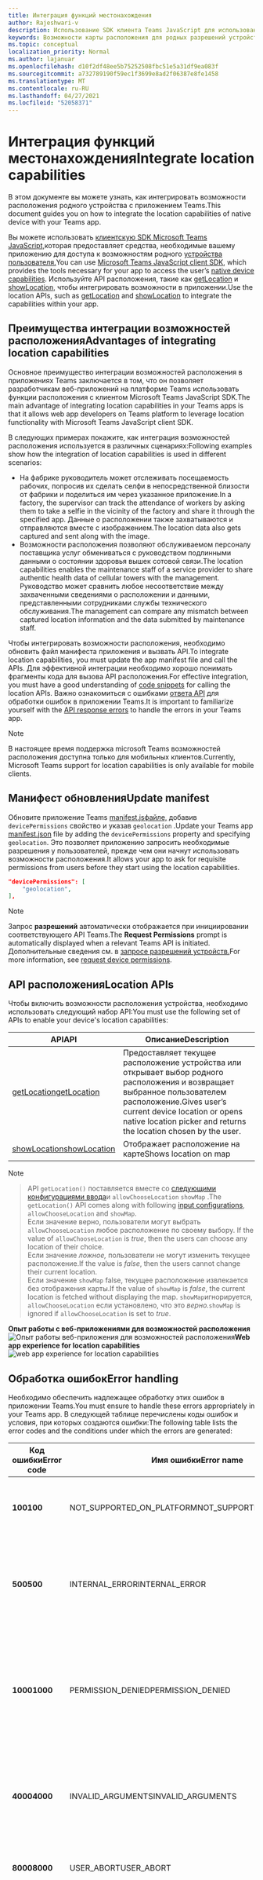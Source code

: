 ```yaml
---
title: Интеграция функций местонахождения
author: Rajeshwari-v
description: Использование SDK клиента Teams JavaScript для использования возможностей расположения
keywords: Возможности карты расположения для родных разрешений устройств
ms.topic: conceptual
localization_priority: Normal
ms.author: lajanuar
ms.openlocfilehash: d10f2df48ee5b75252508fbc51e5a31df9ea083f
ms.sourcegitcommit: a732789190f59ec1f3699e8ad2f06387e8fe1458
ms.translationtype: MT
ms.contentlocale: ru-RU
ms.lasthandoff: 04/27/2021
ms.locfileid: "52058371"
---
```

# <a name="integrate-location-capabilities"></a><span data-ttu-id="e0e68-104">Интеграция функций местонахождения</span><span class="sxs-lookup"><span data-stu-id="e0e68-104">Integrate location capabilities</span></span> 

<span data-ttu-id="e0e68-105">В этом документе вы можете узнать, как интегрировать возможности расположения родного устройства с приложением Teams.</span><span class="sxs-lookup"><span data-stu-id="e0e68-105">This document guides you on how to integrate the location capabilities of native device with your Teams app.</span></span>  

<span data-ttu-id="e0e68-106">Вы можете использовать [клиентскую SDK Microsoft Teams JavaScript,](/javascript/api/overview/msteams-client?view=msteams-client-js-latest&preserve-view=true)которая предоставляет средства, необходимые вашему приложению для доступа к возможностям родного [устройства пользователя.](native-device-permissions.md)</span><span class="sxs-lookup"><span data-stu-id="e0e68-106">You can use [Microsoft Teams JavaScript client SDK](/javascript/api/overview/msteams-client?view=msteams-client-js-latest&preserve-view=true), which provides the tools necessary for your app to access the user’s [native device capabilities](native-device-permissions.md).</span></span> <span data-ttu-id="e0e68-107">Используйте API расположения, такие как [getLocation](/javascript/api/@microsoft/teams-js/location?view=msteams-client-js-latest#getLocation_LocationProps___error__SdkError__location__Location_____void_&preserve-view=true) и [showLocation,](/javascript/api/@microsoft/teams-js/location?view=msteams-client-js-latest#showLocation_Location___error__SdkError__status__boolean_____void_&preserve-view=true) чтобы интегрировать возможности в приложении.</span><span class="sxs-lookup"><span data-stu-id="e0e68-107">Use the location APIs, such as [getLocation](/javascript/api/@microsoft/teams-js/location?view=msteams-client-js-latest#getLocation_LocationProps___error__SdkError__location__Location_____void_&preserve-view=true) and [showLocation](/javascript/api/@microsoft/teams-js/location?view=msteams-client-js-latest#showLocation_Location___error__SdkError__status__boolean_____void_&preserve-view=true) to integrate the capabilities within your app.</span></span> 

## <a name="advantages-of-integrating-location-capabilities"></a><span data-ttu-id="e0e68-108">Преимущества интеграции возможностей расположения</span><span class="sxs-lookup"><span data-stu-id="e0e68-108">Advantages of integrating location capabilities</span></span>

<span data-ttu-id="e0e68-109">Основное преимущество интеграции возможностей расположения в приложениях Teams заключается в том, что он позволяет разработчикам веб-приложений на платформе Teams использовать функции расположения с клиентом Microsoft Teams JavaScript SDK.</span><span class="sxs-lookup"><span data-stu-id="e0e68-109">The main advantage of integrating location capabilities in your Teams apps is that it allows web app developers on Teams platform to leverage location functionality with Microsoft Teams JavaScript client SDK.</span></span> 

<span data-ttu-id="e0e68-110">В следующих примерах покажите, как интеграция возможностей расположения используется в различных сценариях:</span><span class="sxs-lookup"><span data-stu-id="e0e68-110">Following examples show how the integration of location capabilities is used in different scenarios:</span></span>
* <span data-ttu-id="e0e68-111">На фабрике руководитель может отслеживать посещаемость рабочих, попросив их сделать селфи в непосредственной близости от фабрики и поделиться им через указанное приложение.</span><span class="sxs-lookup"><span data-stu-id="e0e68-111">In a factory, the supervisor can track the attendance of workers by asking them to take a selfie in the vicinity of the factory and share it through the specified app.</span></span> <span data-ttu-id="e0e68-112">Данные о расположении также захватываются и отправляются вместе с изображением.</span><span class="sxs-lookup"><span data-stu-id="e0e68-112">The location data also gets captured and sent along with the image.</span></span>
* <span data-ttu-id="e0e68-113">Возможности расположения позволяют обслуживаемом персоналу поставщика услуг обмениваться с руководством подлинными данными о состоянии здоровья вышек сотовой связи.</span><span class="sxs-lookup"><span data-stu-id="e0e68-113">The location capabilities enables the maintenance staff of a service provider to share authentic health data of cellular towers with the management.</span></span> <span data-ttu-id="e0e68-114">Руководство может сравнить любое несоответствие между захваченными сведениями о расположении и данными, представленными сотрудниками службы технического обслуживания.</span><span class="sxs-lookup"><span data-stu-id="e0e68-114">The management can compare any mismatch between captured location information and the data submitted by maintenance staff.</span></span>

<span data-ttu-id="e0e68-115">Чтобы интегрировать возможности расположения, необходимо обновить файл манифеста приложения и вызвать API.</span><span class="sxs-lookup"><span data-stu-id="e0e68-115">To integrate location capabilities, you must update the app manifest file and call the APIs.</span></span> <span data-ttu-id="e0e68-116">Для эффективной интеграции необходимо хорошо [](#code-snippets) понимать фрагменты кода для вызова API расположения.</span><span class="sxs-lookup"><span data-stu-id="e0e68-116">For effective integration, you must have a good understanding of [code snippets](#code-snippets) for calling the location APIs.</span></span> <span data-ttu-id="e0e68-117">Важно ознакомиться с ошибками [ответа API](#error-handling) для обработки ошибок в приложении Teams.</span><span class="sxs-lookup"><span data-stu-id="e0e68-117">It is important to familiarize yourself with the [API response errors](#error-handling) to handle the errors in your Teams app.</span></span>

> [!NOTE] 
> <span data-ttu-id="e0e68-118">В настоящее время поддержка microsoft Teams возможностей расположения доступна только для мобильных клиентов.</span><span class="sxs-lookup"><span data-stu-id="e0e68-118">Currently, Microsoft Teams support for location capabilities is only available for mobile clients.</span></span>

## <a name="update-manifest"></a><span data-ttu-id="e0e68-119">Манифест обновления</span><span class="sxs-lookup"><span data-stu-id="e0e68-119">Update manifest</span></span>

<span data-ttu-id="e0e68-120">Обновите приложение Teams [manifest.jsфайле,](../../resources/schema/manifest-schema.md#devicepermissions) добавив `devicePermissions` свойство и указав `geolocation` .</span><span class="sxs-lookup"><span data-stu-id="e0e68-120">Update your Teams app [manifest.json](../../resources/schema/manifest-schema.md#devicepermissions) file by adding the `devicePermissions` property and specifying `geolocation`.</span></span> <span data-ttu-id="e0e68-121">Это позволяет приложению запросить необходимые разрешения у пользователей, прежде чем они начнут использовать возможности расположения.</span><span class="sxs-lookup"><span data-stu-id="e0e68-121">It allows your app to ask for requisite permissions from users before they start using the location capabilities.</span></span>

``` json
"devicePermissions": [
    "geolocation",
],
```

> [!NOTE]
> <span data-ttu-id="e0e68-122">Запрос **разрешений** автоматически отображается при инициировании соответствующего API Teams.</span><span class="sxs-lookup"><span data-stu-id="e0e68-122">The **Request Permissions** prompt is automatically displayed when a relevant Teams API is initiated.</span></span> <span data-ttu-id="e0e68-123">Дополнительные сведения см. в [запросе разрешений устройств.](native-device-permissions.md)</span><span class="sxs-lookup"><span data-stu-id="e0e68-123">For more information, see [request device permissions](native-device-permissions.md).</span></span>

## <a name="location-apis"></a><span data-ttu-id="e0e68-124">API расположения</span><span class="sxs-lookup"><span data-stu-id="e0e68-124">Location APIs</span></span>

<span data-ttu-id="e0e68-125">Чтобы включить возможности расположения устройства, необходимо использовать следующий набор API:</span><span class="sxs-lookup"><span data-stu-id="e0e68-125">You must use the following set of APIs to enable your device's location capabilities:</span></span>

| <span data-ttu-id="e0e68-126">API</span><span class="sxs-lookup"><span data-stu-id="e0e68-126">API</span></span>      | <span data-ttu-id="e0e68-127">Описание</span><span class="sxs-lookup"><span data-stu-id="e0e68-127">Description</span></span>   |
| --- | --- |
|[<span data-ttu-id="e0e68-128">getLocation</span><span class="sxs-lookup"><span data-stu-id="e0e68-128">getLocation</span></span>](/javascript/api/@microsoft/teams-js/location?view=msteams-client-js-latest#getLocation_LocationProps___error__SdkError__location__Location_____void_&preserve-view=true) | <span data-ttu-id="e0e68-129">Предоставляет текущее расположение устройства или открывает выбор родного расположения и возвращает выбранное пользователем расположение.</span><span class="sxs-lookup"><span data-stu-id="e0e68-129">Gives user’s current device location or opens native location picker and returns the location chosen by the user.</span></span> |
|[<span data-ttu-id="e0e68-130">showLocation</span><span class="sxs-lookup"><span data-stu-id="e0e68-130">showLocation</span></span>](/javascript/api/@microsoft/teams-js/location?view=msteams-client-js-latest#showLocation&preserve-view=true) | <span data-ttu-id="e0e68-131">Отображает расположение на карте</span><span class="sxs-lookup"><span data-stu-id="e0e68-131">Shows location on map</span></span> |

> [!NOTE]

> <span data-ttu-id="e0e68-132">API `getLocation()` поставляется вместе со [следующими конфигурациями ввода](https://docs.microsoft.com/javascript/api/@microsoft/teams-js/locationprops?view=msteams-client-js-latest&preserve-view=true)и `allowChooseLocation` `showMap` .</span><span class="sxs-lookup"><span data-stu-id="e0e68-132">The `getLocation()` API comes along with following [input configurations](https://docs.microsoft.com/javascript/api/@microsoft/teams-js/locationprops?view=msteams-client-js-latest&preserve-view=true), `allowChooseLocation` and `showMap`.</span></span> <br/> <span data-ttu-id="e0e68-133">Если значение верно, пользователи могут выбрать `allowChooseLocation` любое расположение по своему выбору. </span><span class="sxs-lookup"><span data-stu-id="e0e68-133">If the value of `allowChooseLocation` is *true*, then the users can choose any location of their choice.</span></span><br/>  <span data-ttu-id="e0e68-134">Если значение *ложное,* пользователи не могут изменить текущее расположение.</span><span class="sxs-lookup"><span data-stu-id="e0e68-134">If the value is *false*, then the users cannot change their current location.</span></span><br/> <span data-ttu-id="e0e68-135">Если значение `showMap` false, текущее расположение извлекается без отображения карты.</span><span class="sxs-lookup"><span data-stu-id="e0e68-135">If the value of `showMap` is *false*, the current location is fetched without displaying the map.</span></span> <span data-ttu-id="e0e68-136">`showMap`игнорируется, `allowChooseLocation` если установлено, что это *верно.*</span><span class="sxs-lookup"><span data-stu-id="e0e68-136">`showMap` is ignored if `allowChooseLocation` is set to *true*.</span></span> 


<span data-ttu-id="e0e68-137">**Опыт работы с веб-приложениями для возможностей расположения** 
 ![ Опыт работы веб-приложения для возможностей расположения](../../assets/images/tabs/location-capability.png)</span><span class="sxs-lookup"><span data-stu-id="e0e68-137">**Web app experience for location capabilities**
![web app experience for location capabilities](../../assets/images/tabs/location-capability.png)</span></span>

## <a name="error-handling"></a><span data-ttu-id="e0e68-138">Обработка ошибок</span><span class="sxs-lookup"><span data-stu-id="e0e68-138">Error handling</span></span>

<span data-ttu-id="e0e68-139">Необходимо обеспечить надлежащее обработку этих ошибок в приложении Teams.</span><span class="sxs-lookup"><span data-stu-id="e0e68-139">You must ensure to handle these errors appropriately in your Teams app.</span></span> <span data-ttu-id="e0e68-140">В следующей таблице перечислены коды ошибок и условия, при которых создаются ошибки:</span><span class="sxs-lookup"><span data-stu-id="e0e68-140">The following table lists the error codes and the conditions under which the errors are generated:</span></span> 

|<span data-ttu-id="e0e68-141">Код ошибки</span><span class="sxs-lookup"><span data-stu-id="e0e68-141">Error code</span></span> |  <span data-ttu-id="e0e68-142">Имя ошибки</span><span class="sxs-lookup"><span data-stu-id="e0e68-142">Error name</span></span>     | <span data-ttu-id="e0e68-143">Условие</span><span class="sxs-lookup"><span data-stu-id="e0e68-143">Condition</span></span>|
| --------- | --------------- | -------- |
| <span data-ttu-id="e0e68-144">**100**</span><span class="sxs-lookup"><span data-stu-id="e0e68-144">**100**</span></span> | <span data-ttu-id="e0e68-145">NOT_SUPPORTED_ON_PLATFORM</span><span class="sxs-lookup"><span data-stu-id="e0e68-145">NOT_SUPPORTED_ON_PLATFORM</span></span> | <span data-ttu-id="e0e68-146">API не поддерживается на текущей платформе.</span><span class="sxs-lookup"><span data-stu-id="e0e68-146">API is not supported on the current platform.</span></span>|
| <span data-ttu-id="e0e68-147">**500**</span><span class="sxs-lookup"><span data-stu-id="e0e68-147">**500**</span></span> | <span data-ttu-id="e0e68-148">INTERNAL_ERROR</span><span class="sxs-lookup"><span data-stu-id="e0e68-148">INTERNAL_ERROR</span></span> | <span data-ttu-id="e0e68-149">При выполнении необходимой операции встречаются внутренние ошибки.</span><span class="sxs-lookup"><span data-stu-id="e0e68-149">Internal error is encountered while performing the required operation.</span></span>|
| <span data-ttu-id="e0e68-150">**1000**</span><span class="sxs-lookup"><span data-stu-id="e0e68-150">**1000**</span></span> | <span data-ttu-id="e0e68-151">PERMISSION_DENIED</span><span class="sxs-lookup"><span data-stu-id="e0e68-151">PERMISSION_DENIED</span></span> |<span data-ttu-id="e0e68-152">Пользователю отказано в разрешении на расположение в Командное приложение или веб-приложение.</span><span class="sxs-lookup"><span data-stu-id="e0e68-152">User denied location permissions to the Teams App or the web-app .</span></span>|
| <span data-ttu-id="e0e68-153">**4000**</span><span class="sxs-lookup"><span data-stu-id="e0e68-153">**4000**</span></span> | <span data-ttu-id="e0e68-154">INVALID_ARGUMENTS</span><span class="sxs-lookup"><span data-stu-id="e0e68-154">INVALID_ARGUMENTS</span></span> | <span data-ttu-id="e0e68-155">API вызывается с неправильными или недостаточными обязательными аргументами.</span><span class="sxs-lookup"><span data-stu-id="e0e68-155">API is invoked with wrong or insufficient mandatory arguments.</span></span>|
| <span data-ttu-id="e0e68-156">**8000**</span><span class="sxs-lookup"><span data-stu-id="e0e68-156">**8000**</span></span> | <span data-ttu-id="e0e68-157">USER_ABORT</span><span class="sxs-lookup"><span data-stu-id="e0e68-157">USER_ABORT</span></span> |<span data-ttu-id="e0e68-158">Пользователь отменил операцию.</span><span class="sxs-lookup"><span data-stu-id="e0e68-158">User cancelled the operation.</span></span>|
| <span data-ttu-id="e0e68-159">**9000**</span><span class="sxs-lookup"><span data-stu-id="e0e68-159">**9000**</span></span> | <span data-ttu-id="e0e68-160">OLD_PLATFORM</span><span class="sxs-lookup"><span data-stu-id="e0e68-160">OLD_PLATFORM</span></span> | <span data-ttu-id="e0e68-161">Пользователь находится на старой сборке платформы, где нет реализации API.</span><span class="sxs-lookup"><span data-stu-id="e0e68-161">User is on old platform build where implementation of the API is not present.</span></span> <span data-ttu-id="e0e68-162">Обновление сборки должно решить проблему.</span><span class="sxs-lookup"><span data-stu-id="e0e68-162">Upgrading the build should resolve the issue.</span></span>|

## <a name="code-snippets"></a><span data-ttu-id="e0e68-163">Фрагменты кода</span><span class="sxs-lookup"><span data-stu-id="e0e68-163">Code snippets</span></span>

<span data-ttu-id="e0e68-164">**Вызов `getLocation` API для получения расположения:**</span><span class="sxs-lookup"><span data-stu-id="e0e68-164">**Calling `getLocation` API to retrieve the location:**</span></span>

```javascript
let locationProps = {"allowChooseLocation":true,"showMap":true};
microsoftTeams.location.getLocation(locationProps, (err: microsoftTeams.SdkError, location: microsoftTeams.location.Location) => {
          if (err) {
            output(err);
            return;
          }
          output(JSON.stringify(location));
});
```

<span data-ttu-id="e0e68-165">**Вызов `showLocation` API для отображения расположения:**</span><span class="sxs-lookup"><span data-stu-id="e0e68-165">**Calling `showLocation` API to display the location:**</span></span>

```javascript
let location = {"latitude":17,"longitude":17};
microsoftTeams.location.showLocation(location, (err: microsoftTeams.SdkError, result: boolean) => {
          if (err) {
            output(err);
            return;
          }
     output(result);
});
```

## <a name="see-also"></a><span data-ttu-id="e0e68-166">См. также</span><span class="sxs-lookup"><span data-stu-id="e0e68-166">See also</span></span>

- [<span data-ttu-id="e0e68-167">Интеграция возможностей мультимедиа в Teams</span><span class="sxs-lookup"><span data-stu-id="e0e68-167">Integrate media capabilities in Teams</span></span>](mobile-camera-image-permissions.md)

- [<span data-ttu-id="e0e68-168">Интеграция функций сканера QR или штрихкодов в Teams</span><span class="sxs-lookup"><span data-stu-id="e0e68-168">Integrate QR or barcode scanner capability in Teams</span></span>](qr-barcode-scanner-capability.md)
